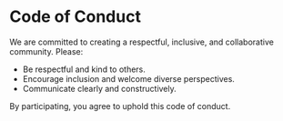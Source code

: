# Code of Conduct

We are committed to creating a respectful, inclusive, and collaborative community. Please:

- Be respectful and kind to others.
- Encourage inclusion and welcome diverse perspectives.
- Communicate clearly and constructively.

By participating, you agree to uphold this code of conduct.

